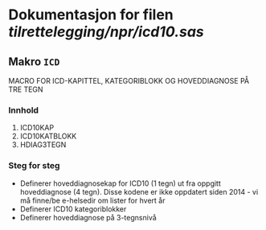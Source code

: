 
# Dokumentasjon for filen *tilrettelegging/npr/icd10.sas*


## Makro `ICD`


MACRO FOR ICD-KAPITTEL, KATEGORIBLOKK OG HOVEDDIAGNOSE PÅ TRE TEGN

### Innhold
1. ICD10KAP
2. ICD10KATBLOKK
3. HDIAG3TEGN


### Steg for steg
- Definerer hoveddiagnosekap for ICD10 (1 tegn) ut fra oppgitt hoveddiagnose (4 tegn). Disse kodene er ikke oppdatert siden 2014 - vi må finne/be e-helsedir om lister for hvert år 
- Definerer ICD10 kategoriblokker
- Definerer hoveddiagnose på 3-tegnsnivå
